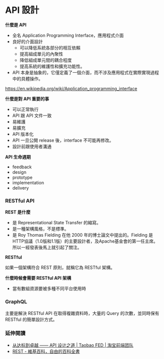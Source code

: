 # API 設計


**什麼是 API**

* 全名 Application Programming Interface，應用程式介面
* 良好的介面設計
  * 可以降低系統各部分的相互依賴
  * 提高組成單元的內聚性
  * 降低組成單元間的耦合程度
  * 提高系統的維護性和擴充功能性。
* API 本身是抽象的，它僅定義了一個介面，而不涉及應用程式在實際實現過程中的具體操作。

https://en.wikipedia.org/wiki/Application_programming_interface

**什麼是對 API 重要的事**

* 可以正常執行
* API 跟 API 文件一致
* 易維護
* 易擴充
* API 版本化
* API 一旦公開 release 後，interface 不可能再修改。
* 設計前跟使用者溝通

**API 生命週期**

* feedback
* design
* prototype
* implementation
* delivery

### RESTful API

**REST 是什麼**

* 是 Representational State Transfer 的縮寫。
* 是一種架構風格，不是標準。
* 是 Roy Thomas Fielding 在他 2000 年的博士論文中提出的。Fielding 是 HTTP協議（1.0版和1.1版）的主要設計者，及Apache基金會的第一任主席。所以一經發表後馬上就引起了關注。

**RESTful**

如果一個架構符合 REST 原則，就稱它為 RESTful 架構。

**什麼時候會需要 RESTful API 架構**

* 當有數組資源要被多種不同平台使用時

### GraphQL

主要是解決 RESTful API 在取得複雜資料時，大量的 Query 的次數，並同時保有 RESTful 的簡單設計方式。

### 延伸閱讀

* [从达标到卓越 —— API 设计之道 | Taobao FED | 淘宝前端团队](http://taobaofed.org/blog/2017/02/16/a-guide-to-api-design/)
* [REST - 維基百科，自由的百科全書](https://zh.wikipedia.org/wiki/REST)
